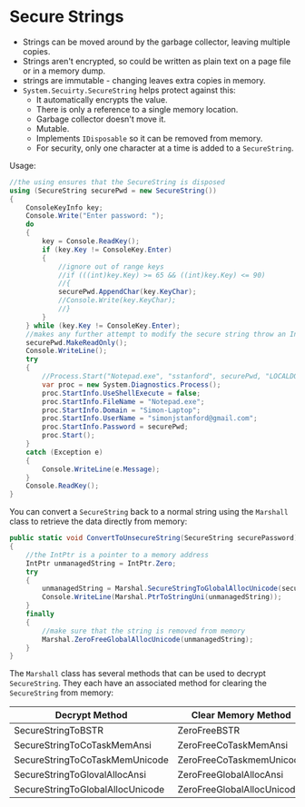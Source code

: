 # Secure Strings

- Strings can be moved around by the garbage collector, leaving multiple copies.
- Strings aren't encrypted, so could be written as plain text on a page file or in a memory dump.
- strings are immutable - changing leaves extra copies in memory.
- `System.Secuirty.SecureString` helps protect against this:
	- It automatically encrypts the value.
	- There is only a reference to a single memory location.
	- Garbage collector doesn't move it.
	- Mutable.
	- Implements `IDisposable` so it can be removed from memory.
	- For security, only one character at a time is added to a `SecureString`.

Usage:


```csharp
//the using ensures that the SecureString is disposed
using (SecureString securePwd = new SecureString())
{
    ConsoleKeyInfo key;
    Console.Write("Enter password: ");
    do
    {
        key = Console.ReadKey();
        if (key.Key != ConsoleKey.Enter)
        {
            //ignore out of range keys
            //if (((int)key.Key) >= 65 && ((int)key.Key) <= 90)
            //{
            securePwd.AppendChar(key.KeyChar);
            //Console.Write(key.KeyChar);
            //}
        }
    } while (key.Key != ConsoleKey.Enter);
    //makes any further attempt to modify the secure string throw an InvalidOperationException.
    securePwd.MakeReadOnly();
    Console.WriteLine();
    try
    {
        //Process.Start("Notepad.exe", "sstanford", securePwd, "LOCALDOM");
        var proc = new System.Diagnostics.Process();
        proc.StartInfo.UseShellExecute = false;
        proc.StartInfo.FileName = "Notepad.exe";
        proc.StartInfo.Domain = "Simon-Laptop";
        proc.StartInfo.UserName = "simonjstanford@gmail.com";
        proc.StartInfo.Password = securePwd;
        proc.Start();
    }
    catch (Exception e)
    {
        Console.WriteLine(e.Message);
    }
    Console.ReadKey();
}
```

You can convert a `SecureString` back to a normal string using the `Marshall` class to retrieve the data directly from memory:


```csharp
public static void ConvertToUnsecureString(SecureString securePassword)
{
    //the IntPtr is a pointer to a memory address
    IntPtr unmanagedString = IntPtr.Zero;
    try
    {
        unmanagedString = Marshal.SecureStringToGlobalAllocUnicode(securePassword);
        Console.WriteLine(Marshal.PtrToStringUni(unmanagedString));
    }
    finally
    {
        //make sure that the string is removed from memory
        Marshal.ZeroFreeGlobalAllocUnicode(unmanagedString);
    }
}
```

The `Marshall` class has several methods that can be used to decrypt `SecureString`. They each have an associated method for clearing the `SecureString` from memory:


| Decrypt Method                   | Clear Memory Method        |
|----------------------------------|----------------------------|
| SecureStringToBSTR               | ZeroFreeBSTR               |
| SecureStringToCoTaskMemAnsi      | ZeroFreeCoTaskMemAnsi      |
| SecureStringToCoTaskMemUnicode   | ZeroFreeCoTaskmemUnicode   |
| SecureStringToGlovalAllocAnsi    | ZeroFreeGlobalAllocAnsi    |
| SecureStringToGlobalAllocUnicode | ZeroFreeGlobalAllocUnicode |

<!--stackedit_data:
eyJoaXN0b3J5IjpbLTQwMDY1NTc4OSwtMTE3MDYyNzUwNV19
-->